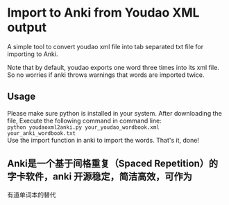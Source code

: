 # Import to Anki from Youdao XML output

A simple tool to convert youdao xml file into tab separated txt file for importing to Anki. 

Note that by default, youdao exports one word three times into its xml file. So no worries 
if anki throws warnings that words are imported twice. 

## Usage
Please make sure python is installed in your system. After downloading the file, Execute 
the following command in command line:  
    `python youdaoxml2anki.py your_youdao_wordbook.xml your_anki_wordbook.txt`  
Use the import function in anki to import the words. That's it, done!

## Anki是一个基于间格重复（Spaced Repetition）的字卡软件，anki 开源稳定，简洁高效，可作为
有道单词本的替代

